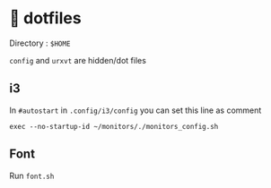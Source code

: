 # 🧙‍ dotfiles

Directory : `$HOME`

`config` and `urxvt` are hidden/dot files

## i3

In `#autostart` in `.config/i3/config` you can set this line as comment
```
exec --no-startup-id ~/monitors/./monitors_config.sh
``` 

## Font

Run `font.sh`
